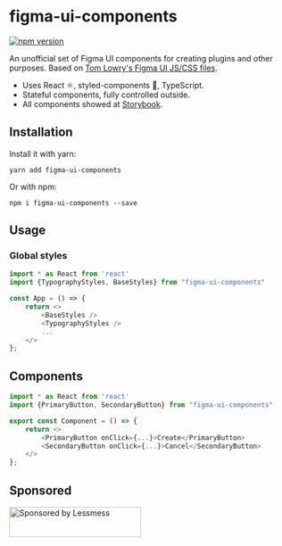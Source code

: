 # figma-ui-components

[![npm version](https://img.shields.io/npm/v/figma-ui-components.svg)](https://www.npmjs.com/package/figma-ui-components)

An unofficial set of Figma UI components for creating plugins and other purposes. 
Based on [Tom Lowry's Figma UI JS/CSS files](https://www.dropbox.com/s/iar45s6h22nupom/figma-plugin-ui-css-0.5.zip?dl=0).

* Uses React ⚛️, styled-components 💅, TypeScript.
* Stateful components, fully controlled outside.
* All components showed at [Storybook](https://figma-ui.lessmess.agency/).

## Installation

Install it with yarn:

```
yarn add figma-ui-components
```

Or with npm:

```
npm i figma-ui-components --save
```

## Usage

### Global styles

```javascript
import * as React from 'react'
import {TypographyStyles, BaseStyles} from "figma-ui-components"

const App = () => {
    return <>
        <BaseStyles />
        <TypographyStyles />
        ...
    </>
};
```

## Components

```javascript
import * as React from 'react'
import {PrimaryButton, SecondaryButton} from "figma-ui-components"

export const Component = () => {
    return <>
        <PrimaryButton onClick={...}>Create</PrimaryButton>
        <SecondaryButton onClick={...}>Cancel</SecondaryButton>
    </>
};
```

## Sponsored

<a href="https://lessmess.agency/?utm_source=figma-ui-components">
  <img src="https://lessmess.agency/badges/sponsored_by_lessmess.svg"
       alt="Sponsored by Lessmess" width="236" height="54">
</a>

